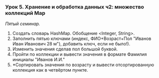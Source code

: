 ### Урок 5. Хранение и обработка данных ч2: множество коллекций Map

_Пятый семинар._
1. Создать словарь HashMap. Обобщение <Integer, String>.
2. Заполнить пятью ключами (индекс, ФИО+Возраст+Пол "Иванов Иван Иванович 28 м"), добавить ключ, если не было!).
3. Изменить значения сделав пол большой буквой.
4. Пройти по коллекции и вывести значения в формате Фамилия инициалы "Иванов И.И."
5. *Сортировать значения по возрасту и вывести отсортированную коллекция как в четвёртом пункте.